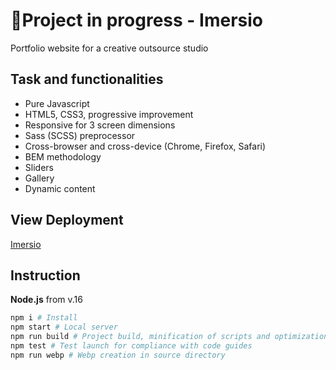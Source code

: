 # 🎨Project in progress - Imersio

Portfolio website for a creative outsource studio

## Task and functionalities
- Pure Javascript
- HTML5, CSS3, progressive improvement
- Responsive for 3 screen dimensions
- Sass (SCSS) preprocessor
- Cross-browser and cross-device (Chrome, Firefox, Safari)
- BEM methodology
- Sliders
- Gallery
- Dynamic content

## View Deployment

[Imersio](https://afamarie.github.io/imersio/build/)

## Instruction

**Node.js** from v.16 

```bash
npm i # Install
npm start # Local server
npm run build # Project build, minification of scripts and optimization of images before deployment to prod
npm test # Test launch for compliance with code guides
npm run webp # Webp creation in source directory
```
